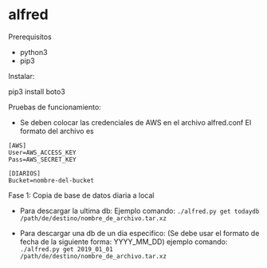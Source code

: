 # alfred
Prerequisitos
- python3
- pip3

Instalar:

pip3 install boto3


Pruebas de funcionamiento:
- Se deben colocar las credenciales de AWS en el archivo alfred.conf
El formato del archivo es 

```
[AWS]
User=AWS_ACCESS_KEY
Pass=AWS_SECRET_KEY

[DIARIOS]
Bucket=nombre-del-bucket

```

Fase 1: Copia de base de datos diaria a local

- Para descargar la ultima db:
Ejemplo comando: `./alfred.py get todaydb /path/de/destino/nombre_de_archivo.tar.xz`

- Para descargar una db de un dia especifico: (Se debe usar el formato de fecha de la siguiente forma: YYYY_MM_DD)
ejemplo comando: `./alfred.py get 2019_01_01 /path/de/destino/nombre_de_archivo.tar.xz`
